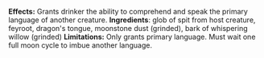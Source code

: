 **Effects:** Grants drinker the ability to comprehend and speak the primary language of another creature.
**Ingredients**: glob of spit from host creature, feyroot, dragon's tongue, moonstone dust (grinded), bark of whispering willow (grinded)
**Limitations:** Only grants primary language. Must wait one full moon cycle to imbue another language.
